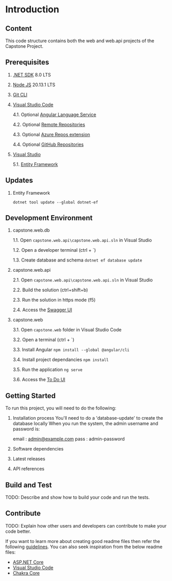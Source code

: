 # Introduction

## Content
This code structure contains both the web and web.api projects of the Capstone Project.



## Prerequisites

1. [.NET SDK](https://dotnet.microsoft.com/en-us/download) 8.0 LTS


2. [Node JS](https://nodejs.org/en/download/package-manager) 20.13.1 LTS


3. [Git CLI](https://git-scm.com/download/)


4. [Visual Studio Code](https://code.visualstudio.com/Download)

   4.1. Optional [Angular Language Service](https://marketplace.visualstudio.com/items?itemName=Angular.ng-template)

   4.2. Optional [Remote Repositories](https://marketplace.visualstudio.com/items?itemName=ms-vscode.remote-repositories)

   4.3. Optional [Azure Repos extension](https://marketplace.visualstudio.com/items?itemName=ms-vscode.azure-repos)

   4.4. Optional [GitHub Repositories](https://marketplace.visualstudio.com/items?itemName=GitHub.remotehub)


5. [Visual Studio](https://visualstudio.microsoft.com/downloads)

   5.1. [Entity Framework](https://learn.microsoft.com/en-us/ef/ef6/fundamentals/install)



## Updates

1. Entity Framework

       dotnet tool update --global dotnet-ef



## Development Environment

1. capstone.web.db

   1.1. Open `capstone.web.api\capstone.web.api.sln` in Visual Studio

   1.2. Open a developer terminal (ctrl + `)

   1.3. Create database and schema `dotnet ef database update`


2. capstone.web.api

   2.1. Open `capstone.web.api\capstone.web.api.sln` in Visual Studio

   2.2. Build the solution (ctrl+shift+b)

   2.3. Run the solution in https mode (f5)

   2.4. Access the [Swagger UI](https://localhost:7197/swagger/)


3. capstone.web

   3.1. Open `capstone.web` folder in Visual Studio Code

   3.2. Open a terminal (ctrl + `)

   3.3. Install Angular `npm install --global @angular/cli`

   3.4. Install project dependancies `npm install`

   3.5. Run the application `ng serve`

   3.6. Access the [To Do UI](http://localhost:4200/)




## Getting Started
To run this project, you will need to do the following:

1.	Installation process
    You'll need to do a 'database-update' to create the database locally
    When you run the system, the admin username and password is:

       email : admin@example.com
       pass  : admin-password


2.	Software dependencies


3.	Latest releases


4.	API references


## Build and Test
TODO: Describe and show how to build your code and run the tests. 


## Contribute
TODO: Explain how other users and developers can contribute to make your code better. 

If you want to learn more about creating good readme files then refer the following [guidelines](https://docs.microsoft.com/en-us/azure/devops/repos/git/create-a-readme?view=azure-devops). You can also seek inspiration from the below readme files:
- [ASP.NET Core](https://github.com/aspnet/Home)
- [Visual Studio Code](https://github.com/Microsoft/vscode)
- [Chakra Core](https://github.com/Microsoft/ChakraCore)
